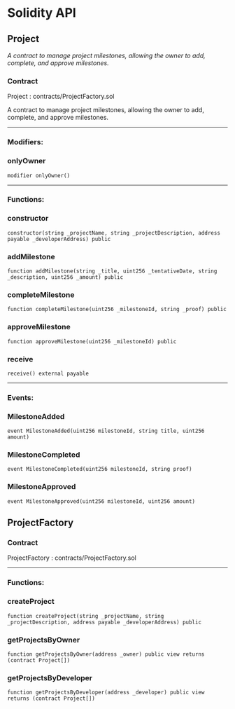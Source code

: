 # Solidity API

## Project

_A contract to manage project milestones, allowing the owner to add, complete, and approve milestones._

### Contract
Project : contracts/ProjectFactory.sol

A contract to manage project milestones, allowing the owner to add, complete, and approve milestones.

 --- 
### Modifiers:
### onlyOwner

```solidity
modifier onlyOwner()
```

 --- 
### Functions:
### constructor

```solidity
constructor(string _projectName, string _projectDescription, address payable _developerAddress) public
```

### addMilestone

```solidity
function addMilestone(string _title, uint256 _tentativeDate, string _description, uint256 _amount) public
```

### completeMilestone

```solidity
function completeMilestone(uint256 _milestoneId, string _proof) public
```

### approveMilestone

```solidity
function approveMilestone(uint256 _milestoneId) public
```

### receive

```solidity
receive() external payable
```

 --- 
### Events:
### MilestoneAdded

```solidity
event MilestoneAdded(uint256 milestoneId, string title, uint256 amount)
```

### MilestoneCompleted

```solidity
event MilestoneCompleted(uint256 milestoneId, string proof)
```

### MilestoneApproved

```solidity
event MilestoneApproved(uint256 milestoneId, uint256 amount)
```

## ProjectFactory

### Contract
ProjectFactory : contracts/ProjectFactory.sol

 --- 
### Functions:
### createProject

```solidity
function createProject(string _projectName, string _projectDescription, address payable _developerAddress) public
```

### getProjectsByOwner

```solidity
function getProjectsByOwner(address _owner) public view returns (contract Project[])
```

### getProjectsByDeveloper

```solidity
function getProjectsByDeveloper(address _developer) public view returns (contract Project[])
```


